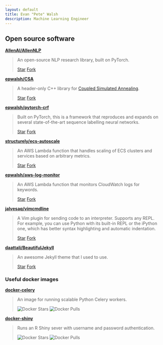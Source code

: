 ```yaml
---
layout: default
title: Evan "Pete" Walsh
description: Machine Learning Engineer
---
```


## Open source software

**[AllenAI/AllenNLP](https://github.com/allenai/allennlp)**

> An open-source NLP research library, built on PyTorch.
>
> <a class="github-button" href="https://github.com/allenai/allennlp" data-icon="octicon-star" data-size="large" data-show-count="true" aria-label="Star allenai/allennlp on GitHub">Star</a>
<a class="github-button" href="https://github.com/allenai/allennlp/fork" data-icon="octicon-repo-forked" data-size="large" data-show-count="true" aria-label="Fork allenai/allennlp on GitHub">Fork</a>

**[epwalsh/CSA](/software/csa)**


> A header-only C++ library for [Coupled Simulated Annealing](ftp://ftp.esat.kuleuven.be/sista/sdesouza/papers/CSA2009accepted.pdf).
>
> <a class="github-button" href="https://github.com/epwalsh/CSA" data-icon="octicon-star" data-size="large" data-show-count="true" aria-label="Star epwalsh/CSA on GitHub">Star</a>
<a class="github-button" href="https://github.com/epwalsh/CSA/fork" data-icon="octicon-repo-forked" data-size="large" data-show-count="true" aria-label="Fork epwalsh/CSA on GitHub">Fork</a>

**[epwalsh/pytorch-crf](https://github.com/epwalsh/pytorch-crf)**

> Built on PyTorch, this is a framework that reproduces and expands on several state-of-the-art sequence labelling neural networks.
>
> <a class="github-button" href="https://github.com/epwalsh/pytorch-crf" data-icon="octicon-star" data-size="large" data-show-count="true" aria-label="Star epwalsh/pytorch-crf on GitHub">Star</a>
<a class="github-button" href="https://github.com/epwalsh/pytorch-crf/fork" data-icon="octicon-repo-forked" data-size="large" data-show-count="true" aria-label="Fork epwalsh/pytorch-crf on GitHub">Fork</a>

**[structurely/ecs-autoscale](https://github.com/structurely/ecs-autoscale)**

> An AWS Lambda function that handles scaling of ECS clusters and services based on arbitrary metrics.
>
> <a class="github-button" href="https://github.com/structurely/ecs-autoscale" data-icon="octicon-star" data-size="large" data-show-count="true" aria-label="Star structurely/ecs-autoscale on GitHub">Star</a>
<a class="github-button" href="https://github.com/structurely/ecs-autoscale/fork" data-icon="octicon-repo-forked" data-size="large" data-show-count="true" aria-label="Fork structurely/ecs-autoscale on GitHub">Fork</a>

**[epwalsh/aws-log-monitor](https://github.com/epwalsh/aws-log-monitor)**

> An AWS Lambda function that monitors CloudWatch logs for keywords.
>
> <a class="github-button" href="https://github.com/epwalsh/aws-log-monitor" data-icon="octicon-star" data-size="large" data-show-count="true" aria-label="Star epwalsh/aws-log-monitor on GitHub">Star</a>
<a class="github-button" href="https://github.com/epwalsh/aws-log-monitor/fork" data-icon="octicon-repo-forked" data-size="large" data-show-count="true" aria-label="Fork epwalsh/aws-log-monitor on GitHub">Fork</a>

**[jalvesaq/vimcmdline](https://github.com/jalvesaq/vimcmdline)**

> A Vim plugin for sending code to an interpreter. Supports any REPL. For example, you can use Python with its built-in REPL or the iPython one, which has better syntax highlighting and automatic indentation.
>
> <a class="github-button" href="https://github.com/jalvesaq/vimcmdline" data-icon="octicon-star" data-size="large" data-show-count="true" aria-label="Star jalvesaq/vimcmdline on GitHub">Star</a>
<a class="github-button" href="https://github.com/jalvesaq/vimcmdline/fork" data-icon="octicon-repo-forked" data-size="large" data-show-count="true" aria-label="Fork jalvesaq/vimcmdline on GitHub">Fork</a>

**[daattali/BeautifulJekyll](https://github.com/daattali/beautiful-jekyll)**

> An awesome Jekyll theme that I used to use.
>
> <a class="github-button" href="https://github.com/daattali/beautiful-jekyll" data-icon="octicon-star" data-size="large" data-show-count="true" aria-label="Star daattali/beautiful-jekyll on GitHub">Star</a>
<a class="github-button" href="https://github.com/daattali/beautiful-jekyll/fork" data-icon="octicon-repo-forked" data-size="large" data-show-count="true" aria-label="Fork daattali/beautiful-jekyll on GitHub">Fork</a>

### Useful docker images

**[docker-celery](https://hub.docker.com/r/epwalsh/docker-celery/)**

> An image for running scalable Python Celery workers.
>
> ![Docker Stars](https://img.shields.io/docker/stars/epwalsh/docker-celery.svg)
![Docker Pulls](https://img.shields.io/docker/pulls/epwalsh/docker-celery.svg)

**[docker-shiny](https://hub.docker.com/r/epwalsh/docker-shiny/)**

> Runs an R Shiny sever with username and password authentication.
>
> ![Docker Stars](https://img.shields.io/docker/stars/epwalsh/docker-shiny.svg)
![Docker Pulls](https://img.shields.io/docker/pulls/epwalsh/docker-shiny.svg)
